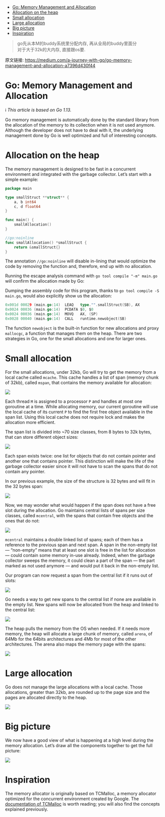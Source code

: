 - [Go: Memory Management and Allocation](#go-memory-management-and-allocation)
- [Allocation on the heap](#allocation-on-the-heap)
- [Small allocation](#small-allocation)
- [Large allocation](#large-allocation)
- [Big picture](#big-picture)
- [Inspiration](#inspiration)

> go先从本M的buddy系统里分配内存, 再从全局的buddy里面分  
> 对于大于32k的大内存, 直接跟os要.

原文链接: https://medium.com/a-journey-with-go/go-memory-management-and-allocation-a7396d430f44

# Go: Memory Management and Allocation
ℹ️ _This article is based on Go 1.13._

Go memory management is automatically done by the standard library from the allocation of the memory to its collection when it is not used anymore. Although the developer does not have to deal with it, the underlying management done by Go is well optimized and full of interesting concepts.

# Allocation on the heap

The memory management is designed to be fast in a concurrent environment and integrated with the garbage collector. Let’s start with a simple example:

```go
package main

type smallStruct **struct** {
    a, b int64
    c, d float64
}

func main() {
    smallAllocation()
}

//go:noinline
func smallAllocation() *smallStruct {
    return &smallStruct{}
}
```

The annotation `//go:noinline` will disable in-lining that would optimize the code by removing the function and, therefore, end up with no allocation.

Running the escape analysis command with `go tool compile "-m" main.go` will confirm the allocation made by Go:

Dumping the assembly code for this program, thanks to `go tool compile -S main.go`, would also explicitly show us the allocation:

```go
0x001d 00029 (main.go:14)  LEAQ   type."".smallStruct(SB), AX
0x0024 00036 (main.go:14)  PCDATA $0, $0
0x0024 00036 (main.go:14)  MOVQ   AX, (SP)
0x0028 00040 (main.go:14)  CALL   runtime.newobject(SB)
```

The function `newobject` is the built-in function for new allocations and proxy `mallocgc`, a function that manages them on the heap. There are two strategies in Go, one for the small allocations and one for larger ones.

# Small allocation

For the small allocations, under 32kb, Go will try to get the memory from a local cache called `mcache`. This cache handles a list of span (memory chunk of 32kb), called `mspan`, that contains the memory available for allocation:

![](img/golang_内存分配_20220908000009.png)  

Each thread `M` is assigned to a processor `P` and handles at most one goroutine at a time. While allocating memory, our current goroutine will use the local cache of its current `P` to find the first free object available in the span list. Using this local cache does not require lock and makes the allocation more efficient.

The span list is divided into ~70 size classes, from 8 bytes to 32k bytes, that can store different object sizes:

![](img/golang_内存分配_20220908000034.png)  

Each span exists twice: one list for objects that do not contain pointer and another one that contains pointer. This distinction will make the life of the garbage collector easier since it will not have to scan the spans that do not contain any pointer.

In our previous example, the size of the structure is 32 bytes and will fit in the 32 bytes span:

![](img/golang_内存分配_20220908000055.png)  

Now, we may wonder what would happen if the span does not have a free slot during the allocation. Go maintains central lists of spans per size classes, called `mcentral`, with the spans that contain free objects and the ones that do not:

![](img/golang_内存分配_20220908000116.png)  

`mcentral` maintains a double linked list of spans; each of them has a reference to the previous span and next span. A span in the non-empty list — “non-empty” means that at least one slot is free in the list for allocation — could contain some memory in-use already. Indeed, when the garbage collector sweeps the memory, it could clean a part of the span — the part marked as not used anymore — and would put it back in the non-empty list.

Our program can now request a span from the central list if it runs out of slots:

![](img/golang_内存分配_20220908000141.png)  

Go needs a way to get new spans to the central list if none are available in the empty list. New spans will now be allocated from the heap and linked to the central list:

![](img/golang_内存分配_20220908000202.png)  

The heap pulls the memory from the OS when needed. If it needs more memory, the heap will allocate a large chunk of memory, called `arena`, of 64Mb for the 64bits architectures and 4Mb for most of the other architectures. The arena also maps the memory page with the spans:

![](img/golang_内存分配_20220908000238.png)  

# Large allocation

Go does not manage the large allocations with a local cache. Those allocations, greater than 32kb, are rounded up to the page size and the pages are allocated directly to the heap.

![](img/golang_内存分配_20220908000322.png)  

# Big picture

We now have a good view of what is happening at a high level during the memory allocation. Let’s draw all the components together to get the full picture:

![](img/golang_内存分配_20220908000341.png)  

# Inspiration

The memory allocator is originally based on TCMalloc, a memory allocator optimized for the concurrent environment created by Google. The [documentation of TCMalloc](http://goog-perftools.sourceforge.net/doc/tcmalloc.html) is worth reading; you will also find the concepts explained previously.

